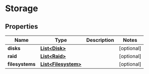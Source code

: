 

# Storage


## Properties

| Name | Type | Description | Notes |
|------------ | ------------- | ------------- | -------------|
|**disks** | [**List&lt;Disk&gt;**](Disk.md) |  |  [optional] |
|**raid** | [**List&lt;Raid&gt;**](Raid.md) |  |  [optional] |
|**filesystems** | [**List&lt;Filesystem&gt;**](Filesystem.md) |  |  [optional] |




